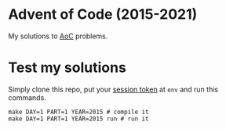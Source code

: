 # Advent of Code (2015-2021)
My solutions to [AoC](https://adventofcode.com) problems.

# Test my solutions
Simply clone this repo, put your [session token](https://github.com/wimglenn/advent-of-code-wim/issues/1) at `env` and run this commands.

```
make DAY=1 PART=1 YEAR=2015 # compile it
make DAY=1 PART=1 YEAR=2015 run # run it
```
